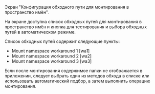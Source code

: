 Экран "Конфигурация обходного пути для монтирования в пространство имён".

На экране доступна список обходных путей для монтирования в пространство имён и кнопка для тестирования и выбора обходных путей в автоматическом режиме.

Список обходных путей содержит следующие пункты:
* Mount namespace workaround 1 [wa1]
* Mount namespace workaround 2 [wa2]
* Mount namespace workaround 3 [wa3]

Если после монтирования содержимое папки не отображается в приложении, следует выбрать один из методов обхода в списке или использовать автоматический подбор, а затем выполнить операцию монтирования.

